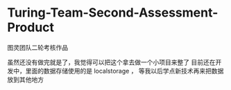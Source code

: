 # Turing-Team-Second-Assessment-Product
图灵团队二轮考核作品

虽然还没有做完就是了，我觉得可以把这个拿去做一个小项目来整了
目前还在开发中，里面的数据存储使用的是 localstorage ， 等我以后学点新技术再来把数据放到其他地方
